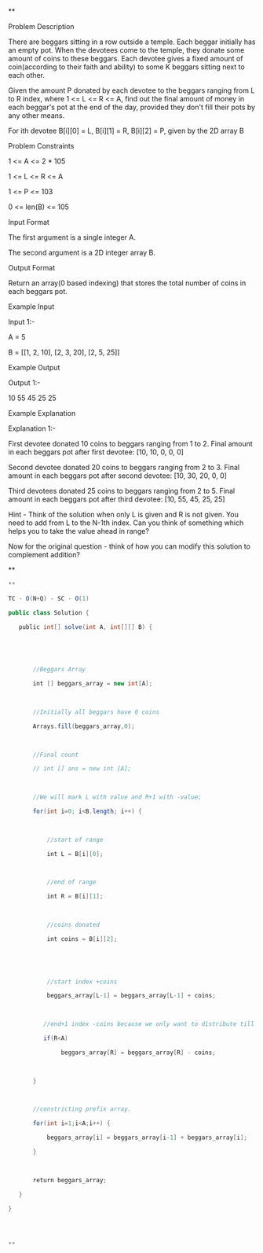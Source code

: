 **

Problem Description

There are beggars sitting in a row outside a temple. Each beggar initially has an empty pot. When the devotees come to the temple, they donate some amount of coins to these beggars. Each devotee gives a fixed amount of coin(according to their faith and ability) to some K beggars sitting next to each other.

  

Given the amount P donated by each devotee to the beggars ranging from L to R index, where 1 <= L <= R <= A, find out the final amount of money in each beggar's pot at the end of the day, provided they don't fill their pots by any other means.

For ith devotee B[i][0] = L, B[i][1] = R, B[i][2] = P, given by the 2D array B

  
  
Problem Constraints

1 <= A <= 2 * 105

1 <= L <= R <= A

1 <= P <= 103

0 <= len(B) <= 105

  
  
Input Format

The first argument is a single integer A.

The second argument is a 2D integer array B.

  
  
Output Format

Return an array(0 based indexing) that stores the total number of coins in each beggars pot.

  
  
Example Input

Input 1:-

A = 5

B = [[1, 2, 10], [2, 3, 20], [2, 5, 25]]

  

  
  
Example Output

Output 1:-

10 55 45 25 25

  

  
  
Example Explanation

Explanation 1:-

First devotee donated 10 coins to beggars ranging from 1 to 2. Final amount in each beggars pot after first devotee: [10, 10, 0, 0, 0]

Second devotee donated 20 coins to beggars ranging from 2 to 3. Final amount in each beggars pot after second devotee: [10, 30, 20, 0, 0]

Third devotees donated 25 coins to beggars ranging from 2 to 5. Final amount in each beggars pot after third devotee: [10, 55, 45, 25, 25]

  

  

  

Hint - Think of the solution when only L is given and R is not given. You need to add from L to the N-1th index. Can you think of something which helps you to take the value ahead in range? 

Now for the original question - think of how you can modify this solution to complement addition?

**

```java
**

TC - O(N+Q) - SC - O(1)

public class Solution {

   public int[] solve(int A, int[][] B) {

  

  

       //Beggars Array

       int [] beggars_array = new int[A];

  

       //Initially all beggars have 0 coins

       Arrays.fill(beggars_array,0);

  

       //Final count

       // int [] ans = new int [A];

  

       //We will mark L with value and R+1 with -value;

       for(int i=0; i<B.length; i++) {

  

           //start of range

           int L = B[i][0];

  

           //end of range

           int R = B[i][1];

  

           //coins donated

           int coins = B[i][2];

  

  

           //start index +coins

           beggars_array[L-1] = beggars_array[L-1] + coins;

  

          //end+1 index -coins because we only want to distribute till R

          if(R<A)

               beggars_array[R] = beggars_array[R] - coins;

  

       }

  

       //constricting prefix array.

       for(int i=1;i<A;i++) {

           beggars_array[i] = beggars_array[i-1] + beggars_array[i];

       }

  

       return beggars_array;

   }

}

  

  
**
```